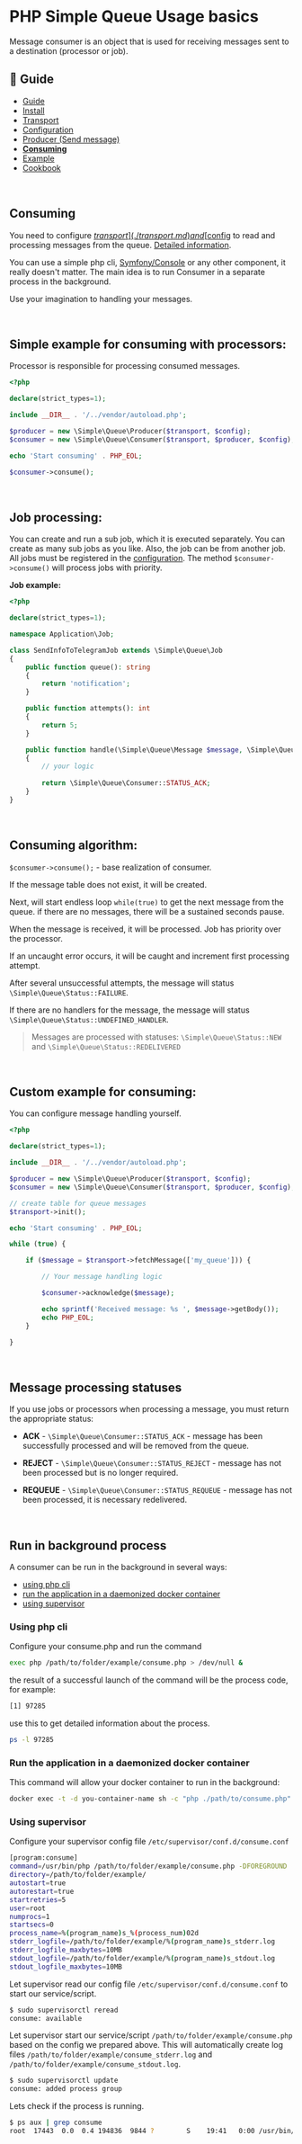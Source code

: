 PHP Simple Queue Usage basics
=============================

Message consumer is an object that is used for receiving messages sent to a destination (processor or job).


## :book: Guide

* [Guide](./README.md)
* [Install](./install.md)
* [Transport](./transport.md)
* [Configuration](./configuration.md)
* [Producer (Send message)](./producer.md)
* **[Consuming](./consuming.md)**
* [Example](./example.md)
* [Cookbook](./cookbook.md)

<br>

## Consuming

You need to configure [$transport](./transport.md) and [$config](./configuration.md) to read and processing messages from the queue.
[Detailed information](./configuration.md).

You can use a simple php cli, [Symfony/Console](https://symfony.com/doc/current/components/console.html)
or any other component, it really doesn't matter.
The main idea is to run Consumer in a separate process in the background.


Use your imagination to handling your messages.


<br>

**Simple example for consuming with processors:**
-------------------------------

Processor is responsible for processing consumed messages.

```php
<?php

declare(strict_types=1);

include __DIR__ . '/../vendor/autoload.php';

$producer = new \Simple\Queue\Producer($transport, $config);
$consumer = new \Simple\Queue\Consumer($transport, $producer, $config);

echo 'Start consuming' . PHP_EOL;

$consumer->consume();
```

<br>

**Job processing:**
-------------------------------
You can create and run a sub job, which it is executed separately. You can create as many sub jobs as you like.
Also, the job can be from another job. All jobs must be registered in the [configuration](./configuration.md).
The method ```$consumer->consume()``` will process jobs with priority.

**Job example:**

```php
<?php

declare(strict_types=1);

namespace Application\Job;

class SendInfoToTelegramJob extends \Simple\Queue\Job
{
    public function queue(): string
    {
        return 'notification';
    }

    public function attempts(): int
    {
        return 5;
    }

    public function handle(\Simple\Queue\Message $message, \Simple\Queue\Producer $producer): string
    {
        // your logic 
    
        return \Simple\Queue\Consumer::STATUS_ACK;
    }
}
```

<br>

**Consuming algorithm:**
-------------------------------

```$consumer->consume();``` - base realization of consumer.

If the message table does not exist, it will be created.

Next, will start endless loop ```while(true)``` to get the next message from the queue.
if there are no messages, there will be a sustained seconds pause.

When the message is received, it will be processed. Job has priority over the processor.

If an uncaught error occurs, it will be caught and increment first processing attempt.

After several unsuccessful attempts, the message will status `\Simple\Queue\Status::FAILURE`.

If there are no handlers for the message, the message will status `\Simple\Queue\Status::UNDEFINED_HANDLER`.

> Messages are processed with statuses: `\Simple\Queue\Status::NEW` and `\Simple\Queue\Status::REDELIVERED`

<br>

**Custom example for consuming:**
-------------------------------

You can configure message handling yourself.

```php
<?php

declare(strict_types=1);

include __DIR__ . '/../vendor/autoload.php';

$producer = new \Simple\Queue\Producer($transport, $config);
$consumer = new \Simple\Queue\Consumer($transport, $producer, $config);

// create table for queue messages
$transport->init();

echo 'Start consuming' . PHP_EOL;

while (true) {

    if ($message = $transport->fetchMessage(['my_queue'])) {

        // Your message handling logic

        $consumer->acknowledge($message);

        echo sprintf('Received message: %s ', $message->getBody());
        echo PHP_EOL;
    }

}
```

<br>

## Message processing statuses

If you use jobs or processors when processing a message, you must return the appropriate status:

* **ACK** - `\Simple\Queue\Consumer::STATUS_ACK` - message has been successfully processed and will be removed from the queue.


* **REJECT** - `\Simple\Queue\Consumer::STATUS_REJECT` - message has not been processed but is no longer required.


* **REQUEUE** - `\Simple\Queue\Consumer::STATUS_REQUEUE` - message has not been processed, it is necessary redelivered.

<br>

## Run in background process

A consumer can be run in the background in several ways:

- [using php cli](#Using-php-cli)
- [run the application in a daemonized docker container](#Run-the-application-in-a-daemonized-docker-container)
- [using supervisor](#Using-supervisor)



### Using php cli
Configure your consume.php and run the command

```bash
exec php /path/to/folder/example/consume.php > /dev/null &
```
the result of a successful launch of the command will be the process code, for example:

```bash
[1] 97285
```

use this to get detailed information about the process.
```bash
ps -l 97285
```


### Run the application in a daemonized docker container

This command will allow your docker container to run in the background:

```bash
docker exec -t -d you-container-name sh -c "php ./path/to/consume.php"
```


### Using supervisor

Сonfigure your supervisor config file `/etc/supervisor/conf.d/consume.conf`
```bash
[program:consume]
command=/usr/bin/php /path/to/folder/example/consume.php -DFOREGROUND
directory=/path/to/folder/example/
autostart=true
autorestart=true
startretries=5
user=root
numprocs=1
startsecs=0
process_name=%(program_name)s_%(process_num)02d
stderr_logfile=/path/to/folder/example/%(program_name)s_stderr.log
stderr_logfile_maxbytes=10MB
stdout_logfile=/path/to/folder/example/%(program_name)s_stdout.log
stdout_logfile_maxbytes=10MB
```

Let supervisor read our config file `/etc/supervisor/conf.d/consume.conf` to start our service/script.

```bash
$ sudo supervisorctl reread
consume: available
```

Let supervisor start our service/script `/path/to/folder/example/consume.php` based on the config we prepared above.
This will automatically create log files `/path/to/folder/example/consume_stderr.log` and
`/path/to/folder/example/consume_stdout.log`.

```bash
$ sudo supervisorctl update
consume: added process group
```

Lets check if the process is running.

```bash
$ ps aux | grep consume
root  17443  0.0  0.4 194836  9844 ?        S    19:41   0:00 /usr/bin/php /path/to/folder/example/consume.php
```